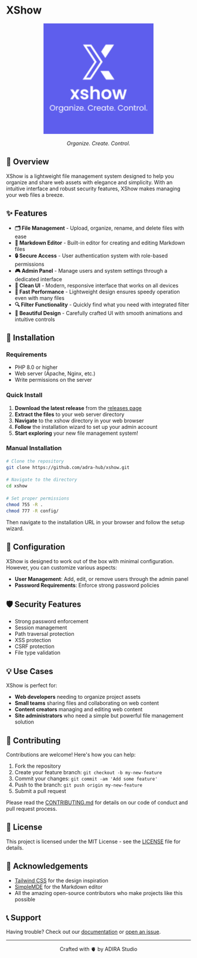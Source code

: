 # XShow

<div align="center">
  <img src="assets/img/xshow-logo-site.png" alt="XShow Logo" width="300">
  <p><em>Organize. Create. Control.</em></p>
</div>

## 🌟 Overview

XShow is a lightweight file management system designed to help you organize and share web assets with elegance and simplicity. With an intuitive interface and robust security features, XShow makes managing your web files a breeze.

## ✨ Features

- **🗂️ File Management** - Upload, organize, rename, and delete files with ease
- **📝 Markdown Editor** - Built-in editor for creating and editing Markdown files
- **🔒 Secure Access** - User authentication system with role-based permissions
- **🎮 Admin Panel** - Manage users and system settings through a dedicated interface
- **🧩 Clean UI** - Modern, responsive interface that works on all devices
- **🚀 Fast Performance** - Lightweight design ensures speedy operation even with many files
- **🔍 Filter Functionality** - Quickly find what you need with integrated filter
- **🎨 Beautiful Design** - Carefully crafted UI with smooth animations and intuitive controls


## 🚀 Installation

### Requirements

- PHP 8.0 or higher
- Web server (Apache, Nginx, etc.)
- Write permissions on the server

### Quick Install

1. **Download the latest release** from the [releases page](https://github.com/yourusername/xshow/releases)
2. **Extract the files** to your web server directory
3. **Navigate** to the xshow directory in your web browser
4. **Follow** the installation wizard to set up your admin account
5. **Start exploring** your new file management system!

### Manual Installation

```bash
# Clone the repository
git clone https://github.com/adra-hub/xshow.git

# Navigate to the directory
cd xshow

# Set proper permissions
chmod 755 -R .
chmod 777 -R config/
```

Then navigate to the installation URL in your browser and follow the setup wizard.

## 🔧 Configuration

XShow is designed to work out of the box with minimal configuration. However, you can customize various aspects:

- **User Management**: Add, edit, or remove users through the admin panel
- **Password Requirements**: Enforce strong password policies

## 🛡️ Security Features

- Strong password enforcement
- Session management
- Path traversal protection
- XSS protection
- CSRF protection
- File type validation

## 💡 Use Cases

XShow is perfect for:

- **Web developers** needing to organize project assets
- **Small teams** sharing files and collaborating on web content
- **Content creators** managing and editing web content
- **Site administrators** who need a simple but powerful file management solution

## 🤝 Contributing

Contributions are welcome! Here's how you can help:

1. Fork the repository
2. Create your feature branch: `git checkout -b my-new-feature`
3. Commit your changes: `git commit -am 'Add some feature'`
4. Push to the branch: `git push origin my-new-feature`
5. Submit a pull request

Please read the [CONTRIBUTING.md](CONTRIBUTING.md) for details on our code of conduct and pull request process.

## 📜 License

This project is licensed under the MIT License - see the [LICENSE](LICENSE) file for details.

## 🙏 Acknowledgements

- [Tailwind CSS](https://tailwindcss.com/) for the design inspiration
- [SimpleMDE](https://simplemde.com/) for the Markdown editor
- All the amazing open-source contributors who make projects like this possible

## 📞 Support

Having trouble? Check out our [documentation](https://github.com/adra-hub/xshow/wiki) or [open an issue](https://github.com/adra-hub/xshow/issues/new).

---

<div align="center">
  <p>Crafted with 🫀 by ADIRA Studio</p>
</div>
